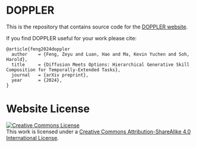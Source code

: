 # DOPPLER

This is the repository that contains source code for the [DOPPLER website](philiptheother.github.io/doppler/).

If you find DOPPLER useful for your work please cite:
```
@article{feng2024doppler
  author    = {Feng, Zeyu and Luan, Hao and Ma, Kevin Yuchen and Soh, Harold},
  title     = {Diffusion Meets Options: Hierarchical Generative Skill Composition for Temporally-Extended Tasks},
  journal   = {arXiv preprint},
  year      = {2024},
}
```

# Website License
<a rel="license" href="http://creativecommons.org/licenses/by-sa/4.0/"><img alt="Creative Commons License" style="border-width:0" src="https://i.creativecommons.org/l/by-sa/4.0/88x31.png" /></a><br />This work is licensed under a <a rel="license" href="http://creativecommons.org/licenses/by-sa/4.0/">Creative Commons Attribution-ShareAlike 4.0 International License</a>.
